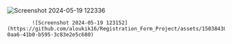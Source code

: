 ![Screenshot 2024-05-19 122336](https://github.com/aloukik16/Registration_Form_Project/assets/150384385/957569d4-45e9-4664-9d09-3838bad3fd5c)
            
            
            
            
            
            
            ![Screenshot 2024-05-19 123152](https://github.com/aloukik16/Registration_Form_Project/assets/150384385/ba9296d0-0aa6-41b0-b595-3c83e2e5c680)
